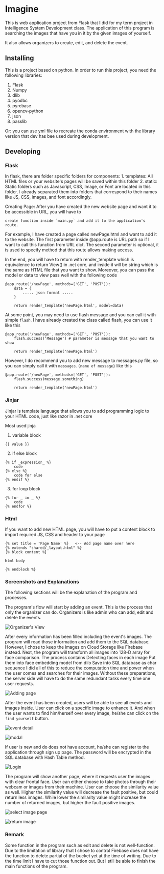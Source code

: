 # Imagine
This is web application project from Flask that I did for my term project in Intelligence System Development class.
The application of this program is searching the images that have you in it by the given images of yourself.

It also allows organizers to create, edit, and delete the event.

## Installing
This is a project based on python. In order to run this project, you need the following libraries:

1. Flask
2. Numpy
3. dlib
4. pyodbc
5. pyrebase
6. opencv-python
7. json
8. passlib

Or: 
you can use yml file to recreate the conda environment with the library version that dev has bee used during development.

## Developing

### Flask

In flask, there are folder specific folders for components:
    1. templates: All HTML files or your website's pages will be saved within this folder
    2. static: Static folders such as Javascript, CSS, Image, or Font are located in this folder. 
    I already separated them into folders that correspond to their names like JS, CSS, images, and font accordingly.

Creating Page:
    After you have created the new website page and want it to be accessible in URL, you will have to 
    
    create function inside `main.py` and add it to the application's route.

For example, I have created a page called newPage.html and want to add it to the website. 
    The first parameter inside @app.route is URL path so if I want to call this function from URL dict. 
    The second parameter is optional, it is used to specify method that this route allows making access.

In the end, you will have to return with render_template which is equivalence to return View() in .net core,
 and inside it will be string which is the same as HTML file that you want to show. Moreover, 
 you can pass the model or data to view pass well with the following code

```
@app.route('/newPage', methods=['GET', 'POST']):
    data = {
        ..... json format .....
    }

    return render_template('newPage.html', model=data)
```

At some point, you may need to use flash message and you can call it with simple `flash`. 
I have already created the class called flash, you can use it like this

```
@app.route('/newPage', methods=['GET', 'POST']):
    flash.success('Message') # parameter is message that you want to show

    return render_template('newPage.html')
```

However, I do recommend you to add new message to messages.py file, so you can simply call it 
with `messages.{name of message}` like this

```
@app.route('/newPage', methods=['GET', 'POST']):
    flash.success(message.something)

    return render_template('newPage.html')
```

### Jinjar

Jinjar is template language that allows you to add programming logic to your HTML code, 
just like razor in .net core

Most used jinja
1. variable block

```
{{ value }}
```

2. if else block

```
{% if _expression_ %}
    code
{% else %}
    code for else
{% endif %}
```

3. for loop block

```
{% for _ in _ %}
    code
{% endfor %}
```

### Html

If you want to add new HTML page, you will have to put a content block to import required JS, 
CSS and header to your page

```
{% set title = 'Page Name' %}   <-- Add page name over here
{% extends "shared/_layout.html" %}
{% block content %}

html body

{% endblock %}
```

### Screenshots and Explanations

The following sections will be the explanation of the program and processes.

The program's flow will start by adding an event. This is the process that only the organizer can do. 
Organizers is like admin who can add, edit and delete the events.

![Organizer's View]()

After every information has been filled including the event's images. The program will read those 
information and add them to the SQL database. However, I chose to keep the images on Cloud Storage 
like Firebase instead. Next, the program will transform all images into 128-D array for face comparison. 
The process contains 
Detecting faces in each image
Put them into face embedding model from dlib
Save into SQL database as char sequence
I did all of this to reduce the computation time and power when the user comes and searches for their images. 
Without these preparations, the server side will have to do the same redundant tasks every time one user 
requests.

![Adding page]()

After the event has been created, users will be able to see all events and images inside. 
User can click on a specific image to enhance it. And when the user wants to find him/herself over 
every image, he/she can click on the `find yourself` button.

![event detail]()

![modal]()

If user is new and do does not have account, he/she can register to the application through sign up page.
The password will be encrypted in the SQL database with Hash Table method.

![Login]()

The program will show another page, where it requests user the images with clear frontal face. 
User can either choose to take photos through their webcam or images from their machine. 
User can choose the similarity value as well. Higher the similarity value will decrease the fault 
positive, but could return less images. While lower the similarity value might increase the number 
of returned images, but higher the fault positive images.

![select image page]()

![return image]()

### Remark
Some function in the program such as edit and delete is not well-function. Due to the limitation of library that
I chose to control Firebase does not have the function to delete partial of the bucket yet at the time of writing. 
Due to the time limit I have to cut those function out. But I still be able to finish the main functions of the program.